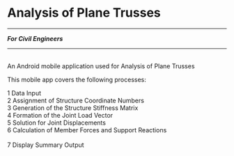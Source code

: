 # Analysis of Plane Trusses
<hr>
<strong><em> For Civil Engineers </em></strong>
<hr>
<br>
An Android mobile application used for Analysis of Plane Trusses

This mobile app covers the following processes:

1 Data Input <br />
2 Assignment of Structure Coordinate Numbers <br />
3 Generation of the Structure Stiffness Matrix <br />
4 Formation of the Joint Load Vector <br />
5 Solution for Joint Displacements <br />
6 Calculation of Member Forces and Support Reactions <br />
<br />
7 Display Summary Output<br />
